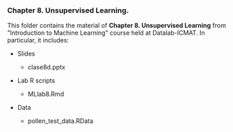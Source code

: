 ### Chapter 8. Unsupervised Learning.

This folder contains the material of __Chapter 8. Unsupervised Learning__ from "Introduction to Machine Learning" course held at Datalab-ICMAT. In particular, it includes:

* Slides 
  * clase8d.pptx
  
* Lab R scripts 
  * MLlab8.Rmd
  
* Data
  * pollen_test_data.RData
 

